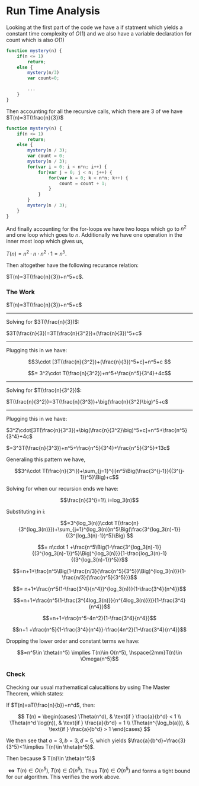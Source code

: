 # Run Time Analysis

Looking at the first part of the code we have a if statment which yields a constant time complexity of $O(1)$ and we also have a variable declaration for count which is also $O(1)$
```Javascript
function mystery(n) {
    if(n <= 1)
        return;
    else {
        mystery(n/3)
        var count=0;

        ...
    }
}


```

Then accounting for all the recursive calls, which there are 3 of we have $T(n)=3T(\frac{n}{3})$

```Javascript
function mystery(n) {
    if(n <= 1)
        return;
    else {
        mystery(n / 3);
        var count = 0;
        mystery(n / 3);
        for(var i = 0; i < n*n; i++) {
            for(var j = 0; j < n; j++) {
                for(var k = 0; k < n*n; k++) {
                    count = count + 1;
                }
            }
        }
        mystery(n / 3);
    }
}
```
And finally accounting for the for-loops we have two loops which go to $n^2$ and one loop which goes to $n$. Additionally we have one operation in the inner most loop which gives us,

$T(n)=n^2\cdot n\cdot n^2\cdot1=n^5$. 

Then altogether have the following recurance relation:

$T(n)=3T(\frac{n}{3})+n^5+c$.

### The Work
$T(n)=3T(\frac{n}{3})+n^5+c$

--------------------
Solving for $3T(\frac{n}{3})$:

$3T(\frac{n}{3})=3T(\frac{n}{3^2})+(\frac{n}{3})^5+c$

---
Plugging this in we have:

$$3\cdot [3T(\frac{n}{3^2})+(\frac{n}{3})^5+c]+n^5+c
  $$

$$= 3^2\cdot T(\frac{n}{3^2})+n^5+\frac{n^5}{3^4}+4c$$

---
Solving for $T(\frac{n}{3^2})$:

$T(\frac{n}{3^2})=3T(\frac{n}{3^3})+\big(\frac{n}{3^2}\big)^5+c$

---

Plugging this in we have:

$3^2\cdot[3T(\frac{n}{3^3})+\big(\frac{n}{3^2}\big)^5+c]+n^5+\frac{n^5}{3^4}+4c$

$=3^3T(\frac{n}{3^3})+n^5+\frac{n^5}{3^4}+\frac{n^5}{3^5}+13c$

Generaling this pattern we have,

$$3^i\cdot T(\frac{n}{3^i})+\sum_{j=1}^{i}n^5\Big(\frac{3^{j-1}}{(3^{j-1})^5}\Big)+c$$

Solving for when our recursion ends we have:

$$\frac{n}{3^i}=1\\
i=log_3(n)$$

Substituting in i:

$$=3^{log_3(n)}\cdot T(\frac{n}{3^{log_3(n)}})+\sum_{j=1}^{log_3(n)}n^5\Big(\frac{3^{log_3(n)-1}}{(3^{log_3(n)-1})^5}\Big) $$

$$= n\cdot 1 +\frac{n^5\Big(1-\frac{3^{log_3(n)-1}}{(3^{log_3(n)-1})^5}\Big)^{log_3(n)}}{1-\frac{log_3(n)-1}{(3^{log_3(n)-1})^5}}$$

$$=n+1+\frac{n^5\Big(1-\frac{n/3}{\frac{n^5}{3^5}}\Big)^{log_3(n)}}{1-\frac{n/3}{\frac{n^5}{3^5}}}$$

$$=
n+1+\frac{n^5(1-\frac{3^4}{n^4})^{log_3(n)}}{1-\frac{3^4}{n^4}}$$

$$=n+1+\frac{n^5(1-\frac{3^{4log_3(n)}}{n^{4log_3(n)}})}{1-\frac{3^4}{n^4}}$$

$$=n+1+\frac{n^5-4n^2}{1-\frac{3^4}{n^4}}$$

$$n+1 +\frac{n^5}{1-\frac{3^4}{n^4}}-\frac{4n^2}{1-\frac{3^4}{n^4}}$$

Dropping the lower order and constant terms we have:

$$=n^5\in \theta(n^5) \implies T(n)\in O(n^5), \hspace{2mm}T(n)\in \Omega(n^5)$$



### Check

Checking our usual mathematical calucaltions by using The Master Theorem, which states:

If $T(n)=aT(\frac{n}{b})+n^d$, then:

$$
T(n) =
\begin{cases} 
\Theta(n^d), & \text{if } \frac{a}{b^d} < 1 \\ 
\Theta(n^d \log(n)), & \text{if } \frac{a}{b^d} = 1 \\ 
\Theta(n^{\log_b(a)}), & \text{if } \frac{a}{b^d} > 1 
\end{cases}
$$

 

We then see that $a=3,b=3,d=5$, which yields $\frac{a}{b^d}=\frac{3}{3^5}<1\implies T(n)\in \theta(n^5)$.

Then because $ T(n)\in \theta(n^5)$

$\Longleftrightarrow T(n)\in O(n^5),T(n)\in \Omega(n^5)$.
Thus $T(n)\in O(n^5)$ and forms a tight bound for our algorithm. This verifies the work above.
